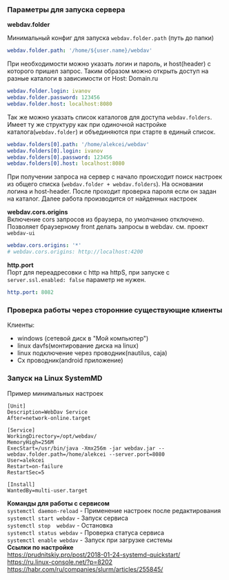 ### Параметры для запуска сервера
**webdav.folder** 

Минимальный конфиг для запуска `webdav.folder.path` (путь до папки)
```yaml
webdav.folder.path: '/home/${user.name}/webdav'
```
При необходимости можно указать логин и пароль, и host(header) c которого пришел запрос. 
Таким образом можно открыть доступ на разные каталоги в зависимости от Host: Domain.ru
```yaml
webdav.folder.login: ivanov
webdav.folder.password: 123456
webdav.folder.host: localhost:8080
```
Так же можно указать список каталогов для доступа `webdav.folders`. 
Имеет ту же структуру как при одиночной настройке каталога(`webdav.folder`) и объединяются при старте в единый список.
```yaml
webdav.folders[0].path: '/home/alekcei/webdav'
webdav.folders[0].login: ivanov
webdav.folders[0].password: 123456
webdav.folders[0].host: localhost:8080
```
При получении запроса на сервер с начало происходит поиск настроек из общего списка (`webdav.folder + webdav.folders`). 
На основании логина и host-header. После проходит проверка пароля если он задан на каталог.
Далее работа производится от найденных настроек  

**webdav.cors.origins**  
Включение cors запросов из браузера, по умолчанию отключено.  
Позволяет браузерному front делать запросы в webdav. 
см. проект `webdav-ui`
```yaml
webdav.cors.origins: '*'
# webdav.cors.origins: http://localhost:4200
```
**http.port**  
Порт для переадресовки с http на httpS, при запуске c `server.ssl.enabled: false` параметр не нужен. 
```yaml
http.port: 8082
```

### Проверка работы через сторонние существующие клиенты
Клиенты:
 - windows (сетевой диск в "Мой компьютер")
 - linux davfs(монтирование диска на linux)
 - linux подключение через проводник(nautilus, caja)
 - Cx проводник(android приложение)

### Запуск на Linux SystemMD
Пример минимальных настроек  
```properties
[Unit]
Description=WebDav Service
After=network-online.target

[Service]
WorkingDirectory=/opt/webdav/
MemoryHigh=256M
ExecStart=/usr/bin/java -Xmx256m -jar webdav.jar --webdav.folder.path=/home/alekcei --server.port=8080
User=alekcei
Restart=on-failure
RestartSec=5

[Install]
WantedBy=multi-user.target
```
**Команды для работы с сервисом**  
`systemctl daemon-reload`  - Применение настроек после редактирования  
`systemctl start webdav`  - Запуск сервиса  
`systemctl stop  webdav`  - Остановка  
`systemctl status webdav` - Проверка статуса сервиса  
`systemctl enable webdav` - Запуск при загрузке системы  
**Ссылки по настройке**  
https://prudnitskiy.pro/post/2018-01-24-systemd-quickstart/  
https://ru.linux-console.net/?p=8202  
https://habr.com/ru/companies/slurm/articles/255845/

